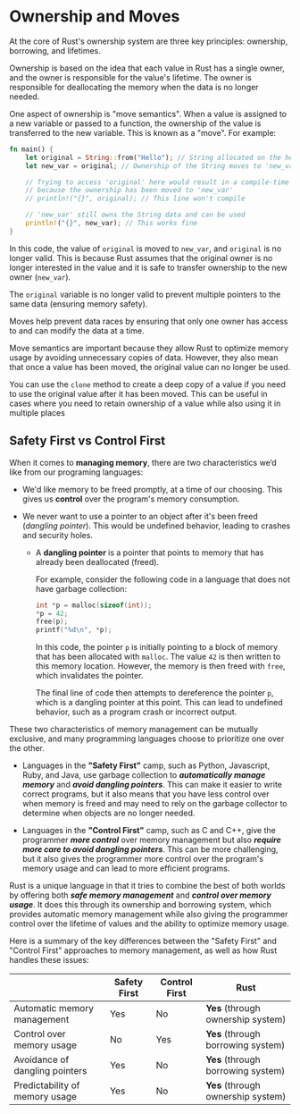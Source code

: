 # Ownership and Moves

At the core of Rust's ownership system are three key principles: ownership, borrowing, and lifetimes.

Ownership is based on the idea that each value in Rust has a single owner, and the owner is responsible for the value's lifetime. The owner is responsible for deallocating the memory when the data is no longer needed.

One aspect of ownership is "move semantics". When a value is assigned to a new variable or passed to a function, the ownership of the value is transferred to the new variable. This is known as a "move". For example:

```rust
fn main() {
    let original = String::from("Hello"); // String allocated on the heap
    let new_var = original; // Ownership of the String moves to 'new_var'

    // Trying to access 'original' here would result in a compile-time error
    // because the ownership has been moved to 'new_var'
    // println!("{}", original); // This line won't compile

    // 'new_var' still owns the String data and can be used
    println!("{}", new_var); // This works fine
}
```

In this code, the value of `original` is moved to `new_var`, and `original` is no longer valid. This is because Rust assumes that the original owner is no longer interested in the value and it is safe to transfer ownership to the new owner (`new_var`).

The `original` variable is no longer valid to prevent multiple pointers to the same data (ensuring memory safety).

Moves help prevent data races by ensuring that only one owner has access to and can modify the data at a time.

Move semantics are important because they allow Rust to optimize memory usage by avoiding unnecessary copies of data. However, they also mean that once a value has been moved, the original value can no longer be used.

You can use the `clone` method to create a deep copy of a value if you need to use the original value after it has been moved. This can be useful in cases where you need to retain ownership of a value while also using it in multiple places

## Safety First vs Control First

When it comes to **managing memory**, there are two characteristics we’d like from our programing languages:

- We'd like memory to be freed promptly, at a time of our choosing. This gives us **control** over the program's memory consumption.
- We never want to use a pointer to an object after it's been freed (_dangling pointer_). This would be undefined behavior, leading to crashes and security holes.

  - A **dangling pointer** is a pointer that points to memory that has already been deallocated (freed).

    For example, consider the following code in a language that does not have garbage collection:

    ```c++
    int *p = malloc(sizeof(int));
    *p = 42;
    free(p);
    printf("%d\n", *p);
    ```

    In this code, the pointer `p` is initially pointing to a block of memory that has been allocated with `malloc`. The value `42` is then written to this memory location. However, the memory is then freed with `free`, which invalidates the pointer.

    The final line of code then attempts to dereference the pointer `p`, which is a dangling pointer at this point. This can lead to undefined behavior, such as a program crash or incorrect output.

These two characteristics of memory management can be mutually exclusive, and many programming languages choose to prioritize one over the other.

- Languages in the **"Safety First"** camp, such as Python, Javascript, Ruby, and Java, use garbage collection to _**automatically manage memory**_ and _**avoid dangling pointers**_. This can make it easier to write correct programs, but it also means that you have less control over when memory is freed and may need to rely on the garbage collector to determine when objects are no longer needed.

- Languages in the **"Control First"** camp, such as C and C++, give the programmer _**more control**_ over memory management but also _**require more care to avoid dangling pointers**_. This can be more challenging, but it also gives the programmer more control over the program's memory usage and can lead to more efficient programs.

Rust is a unique language in that it tries to combine the best of both worlds by offering both _**safe memory management**_ and _**control over memory usage**_. It does this through its ownership and borrowing system, which provides automatic memory management while also giving the programmer control over the lifetime of values and the ability to optimize memory usage.

Here is a summary of the key differences between the "Safety First" and "Control First" approaches to memory management, as well as how Rust handles these issues:

|                                | Safety First | Control First | Rust                               |
| ------------------------------ | ------------ | ------------- | ---------------------------------- |
| Automatic memory management    | Yes          | No            | **Yes** (through ownership system) |
| Control over memory usage      | No           | Yes           | **Yes** (through borrowing system) |
| Avoidance of dangling pointers | Yes          | No            | **Yes** (through borrowing system) |
| Predictability of memory usage | Yes          | No            | **Yes** (through ownership system) |
